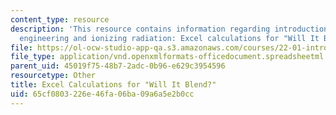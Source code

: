 ```yaml
---
content_type: resource
description: 'This resource contains information regarding introduction to nuclear
  engineering and ionizing radiation: Excel calculations for "Will It Blend?".'
file: https://ol-ocw-studio-app-qa.s3.amazonaws.com/courses/22-01-introduction-to-nuclear-engineering-and-ionizing-radiation-fall-2016/65cf0803226e46fa06ba09a6a5e2b0cc_ps7_sol_WillItBlend-Calcs.xlsx
file_type: application/vnd.openxmlformats-officedocument.spreadsheetml.sheet
parent_uid: 45019f75-48b7-2adc-0b96-e629c3954596
resourcetype: Other
title: Excel Calculations for "Will It Blend?"
uid: 65cf0803-226e-46fa-06ba-09a6a5e2b0cc
---
```

